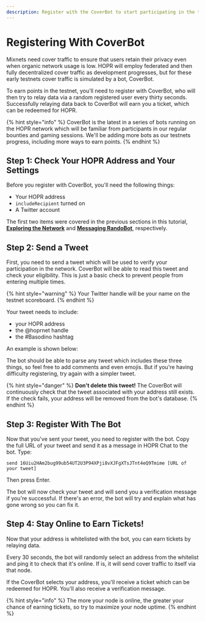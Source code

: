 ```yaml
---
description: Register with the CoverBot to start participating in the testnet.
---
```


# Registering With CoverBot



Mixnets need cover traffic to ensure that users retain their privacy even when organic network usage is low. HOPR will employ federated and then fully decentralized cover traffic as development progresses, but for these early testnets cover traffic is simulated by a bot, CoverBot.

To earn points in the testnet, you'll need to register with CoverBot, who will then try to relay data via a random registered user every thirty seconds. Successfully relaying data back to CoverBot will earn you a ticket, which can be redeemed for HOPR.

{% hint style="info" %}
CoverBot is the latest in a series of bots running on the HOPR network which will be familiar from participants in our regular bounties and gaming sessions. We'll be adding more bots as our testnets progress, including more ways to earn points.
{% endhint %}

## Step 1: Check Your HOPR Address and Your Settings

Before you register with CoverBot, you'll need the following things:

* Your HOPR address
* `includeRecipient` turned on
* A Twitter account

The first two items were covered in the previous sections in this tutorial, [**Exploring the Network**](../hopr-chat-tutorial/exploring-the-network.md#finding-your-address) and [**Messaging RandoBot**](../hopr-chat-tutorial/randobot.md#step-2-turn-on-includerecipient), respectively.

## Step 2: Send a Tweet

First, you need to send a tweet which will be used to verify your participation in the network. CoverBot will be able to read this tweet and check your eligibility. This is just a basic check to prevent people from entering multiple times.

{% hint style="warning" %}
Your Twitter handle will be your name on the testnet scoreboard.
{% endhint %}

Your tweet needs to include: 

* your HOPR address
* the @hoprnet handle
* the \#Basodino hashtag

An example is shown below:



The bot should be able to parse any tweet which includes these three things, so feel free to add comments and even emojis. But if you're having difficulty registering, try again with a simpler tweet.

{% hint style="danger" %}
**Don't delete this tweet!** The CoverBot will continuously check that the tweet associated with your address still exists. If the check fails, your address will be removed from the bot's database.
{% endhint %}

## Step 3: Register With The Bot

Now that you've sent your tweet, you need to register with the bot. Copy the full URL of your tweet and send it as a message in HOPR Chat to the bot. Type:

```text
send 16Uiu2HAm2bug99ub54UT2U3P94XPji8vXJFgXTsJTnt4eQ9Tmime [URL of your tweet]
```

Then press Enter.   
  
The bot will now check your tweet and will send you a verification message if you're successful. If there's an error, the bot will try and explain what has gone wrong so you can fix it.

## Step 4: Stay Online to Earn Tickets!

Now that your address is whitelisted with the bot, you can earn tickets by relaying data.

Every 30 seconds, the bot will randomly select an address from the whitelist and ping it to check that it's online. If is, it will send cover traffic to itself via that node.

If the CoverBot selects your address, you'll receive a ticket which can be redeemed for HOPR. You'll also receive a verification message.

{% hint style="info" %}
The more your node is online, the greater your chance of earning tickets, so try to maximize your node uptime.
{% endhint %}

